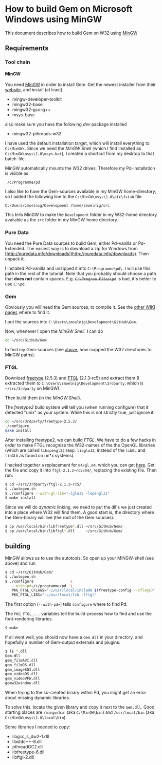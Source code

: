 How to build Gem on Microsoft Windows using MinGW
=================================================


This document describes how to build Gem on W32 using [MinGW](http://www.mingw.org)


## Requirements

### Tool chain

#### MinGW

You need [MinGW](http://www.mingw.org) in order to install Gem.
Get the newest installer from their [website](http://www.mingw.org/wiki/Getting_Started),
and install (at least):

 - mingw-developer-toolkit
 - mingw32-base
 - mingw32-gcc-g++
 - msys-base

also make sure you have the following *dev* package installed

  - mingw32-pthreads-w32

I have used the default installation target, which will install everything to `C:\MinGW\`.
Since we need the *MinGW Shell* (which I find installed as `C:\MinGW\msys\1.0\msys.bat`),
I created a shortcut from my desktop to that batch-file.

MinGW automatically mounts the W32 drives. Therefore my Pd-installation is visible as

     /c/Programme/pd

I also like to have the Gem-sources available in my MinGW home-directory, so I added the
following line to the `C:\MinGW\msys\1.0\etc\fstab` file:

    C:/Users/zmoelnig/Development /home/zmoelnig/src

This tells MinGW to make the `Development` folder in my W32-home directory available
as the  `src` folder in my MinGW-home directory.

### Pure Data

You need the Pure Data sources to build Gem, either Pd-vanilla or Pd-Extended.
The easiest way is to download a zip for Windows from [http://puredata.info/downloads](http://puredata.info/downloads).
Then unpack it.

I installed Pd-vanilla and unzipped it into `C:\Programme\pd\`.
I will use this path in the rest of the tutorial.
Note that you probably should choose a path that **does not** contain spaces.
E.g. ~~`C:\Program Files\pd`~~ is bad, it's better to use `C:\pd`.

### Gem

Obviously you will need the Gem sources, to compile it.
See the [other WIKI pages](How-to-build-Gem-on-Microsoft-Windows) where to find it.

I put the sources into `C:\Users\zmoelnig\Development\GitHub\Gem`.

Now, whenever I open the *MinGW Shell*, I can do

~~~bash
cd ~/src/GitHub/Gem
~~~

to find my Gem-sources (see [above](#mingw), how mapped the W32 directories to MinGW paths).

### FTGL

Download [freetype](http://sourceforge.net/projects/freetype/) (2.5.3) and [FTGL](http://sourceforge.net/projects/ftgl) (2.1.3-rc5) and extract them (I extracted them to `C:\Users\zmoelnig\Development\3rdparty`, which is `~/src/3rdparty` on MinGW).

Then build them (in the *MinGW Shell*).

The *freetype2* build system will tell you (when running configure) that it detected "unix" as your system.
While this is not strictly true, just ignore it.

~~~bash
cd ~/src/3rdparty/freetype-2.5.3/
./configure
make install
~~~

After installing freetype2, we can build *FTGL*. 
We have to do a few hacks in order to make FTGL recognize the W32-names of the the OpenGL libraries (which are called `libopengl32` resp. `libglu32`, instead of the `libGL` and `libGLU` as found on un*x systems).

I hacked together a replacement for `m4/gl.m4`, which you can get [here](https://gist.github.com/umlaeute/044e2b501cd41198ecad). Get the file and copy it into `ftgl-2.1.3~rc5/m4/`, replacing the existing file.
Then run:

~~~bash
$ cd ~/src/3rdparty/ftgl-2.1.3~rc5/
$ ./autogen.sh
$ ./configure --with-gl-lib="-lglu32 -lopengl32"
$ make install
~~~

Since we will do *dynamic* linking, we need to put the dll's we just created into a place where W32 will find them.
A good start is, the directory where the Gem-binary will live (the root of the Gem sources):

~~~bash
$ cp /usr/local/bin/libfreetype*.dll ~/src/GitHub/Gem/
$ cp /usr/local/bin/libftgl*.dll     ~/src/GitHub/Gem/
~~~


## building

MinGW allows us to use the autotools.
So open up your MINGW-shell (see above) and run

~~~bash
$ cd ~/src/GitHub/Gem/
$ ./autogen.sh
$ ./configure                 \
   --with-pd=/c/programme/pd  \
   PKG_FTGL_CFLAGS="-I/usr/local/include $(freetype-config --cflags)"  \
   PKG_FTGL_LIBS="-L/usr/local/lib -lftgl"
~~~

The first option (`--with-pd=`) tells `configure` where to find Pd.

The `PKG_FTGL_...` variables tell the build-process how to find and use the font-rendering libraries.

~~~bash
$ make
~~~

If all went well, you should now have a `Gem.dll` in your directory, and hopefully a number of Gem-output externals and plugins:

~~~bash
$ ls *.dll
Gem.dll
gem_filmAVI.dll
gem_filmDS.dll
gem_imageSGI.dll
gem_videoDS.dll
gem_videoVFW.dll
gemw32window.dll
~~~

When trying to the so-created binary within Pd, you might get an error about missing dynamic libraries.

To solve this, locate the given library and copy it next to the `Gem.dll`.
Good starting places are `/mingw/bin` (aka `C:\MinGW\bin`) and `/usr/local/bin` (aka `C:\MinGW\msys\1.0\local\bin`).

Some libraries I needed to copy:

- libgcc_s_dw2-1.dll
- libstdc++-6.dll
- pthreadGC2.dll
- libfreetype-6.dll
- libftgl-2.dll
